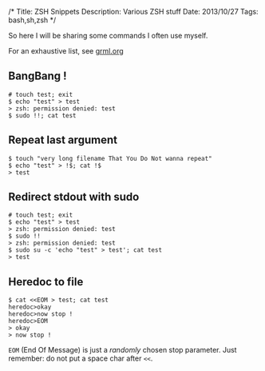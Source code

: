 /*
Title: ZSH Snippets
Description: Various ZSH stuff
Date: 2013/10/27
Tags: bash,sh,zsh
*/

So here I will be sharing some commands I often use myself.

For an exhaustive list, see [grml.org](http://grml.org/zsh/zsh-lovers.html "grml.org | zsh-lovers")

## BangBang !

    # touch test; exit
    $ echo "test" > test
    > zsh: permission denied: test
    $ sudo !!; cat test
 
## Repeat last argument

    $ touch "very long filename That You Do Not wanna repeat"
    $ echo "test" > !$; cat !$
    > test

## Redirect stdout with sudo

    # touch test; exit
    $ echo "test" > test
    > zsh: permission denied: test
    $ sudo !!
    > zsh: permission denied: test
    $ sudo su -c 'echo "test" > test'; cat test
    > test

## Heredoc to file

    $ cat <<EOM > test; cat test
    heredoc>okay
    heredoc>now stop !
    heredoc>EOM
    > okay
    > now stop !

`EOM` (End Of Message) is just a _randomly_ chosen stop parameter. Just remember: do not put a space char after `<<`.
 
